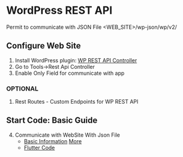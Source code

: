 # WordPress REST API

Permit to communicate with JSON File
<WEB_SITE>/wp-json/wp/v2/


## Configure Web Site

1. Install WordPress plugin: [WP REST API Controller](https://it.wordpress.org/plugins/wp-rest-api-controller/)
2. Go to Tools->Rest Api Controller
3. Enable Only Field for communicate with app


### OPTIONAL

1. Rest Routes - Custom Endpoints for WP REST API


## Start Code: Basic Guide

4. Communicate with WebSite With Json File
    - [Basic Information](https://developer.wordpress.org/rest-api/) [More](https://www.html.it/pag/64507/i-plugin-di-wordpress-attivare-la-rest-api/)
    - [Flutter Code](http://virtuooza.com/build-android-application-using-flutter-wordpress-api/)
